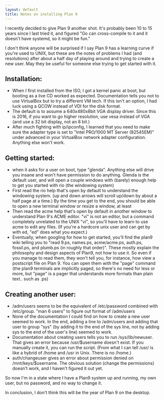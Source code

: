 ```yaml
---
layout: default
title: Notes on installing Plan 9
---
```

I recently decided to give Plan 9 another shot. It's probably been
10 to 15 years since I last tried it, and figured "Go can cross-compile
to it and it doesn't have systemd, so it might be fun."

I don't think anyone will be surprised if I say Plan 9 has a learning
curve if you're used to UNIX, but these are the notes of problems I
had (and resolutions) after about a half day of playing around and trying
to create a new user. May they be useful for someone else trying to get 
started with it.

## Installation:

- When I first installed from the ISO, I got a kernel panic at boot,
  but booting as a live CD worked as expected. Documentation tells you
  not to use VirtualBox but to try a different VM tech. If this isn't
  an option, I had luck using a QCOW instead of VDI for the disk format.
- The default is to assume a 640x480x8bit VGA display driver. Since this
  is 2016, if you want to go higher resolution, use vesa instead of VGA
  (and use a 32 bit display, not an 8 bit.)
- After much fighting with ip/ipconfig, I learned that you need to make
  sure the adapter type is set to "Intel PRO/1000 MT Server (82545EM)"
  under advanced in your VirtualBox network adapter configuration. Anything
  else won't work.

## Getting started:

- when it asks for a user on boot, type "glenda". Anything else will drive
  you insane and won't have permission to do anything. Glenda is the 
  default user, and will open a couple windows with (barely) enough
  help to get you started with rio (the windowing system)
- First read the rio help that's open by default to understand the
  windowing system. (up and down arrows will scroll up/down by
  about a half page at a time.) By the time you get to the end,
  you should be able to open a new terminal window or resize a window,
  at least
- Then read the acme help that's open by default in another window 
  to understand Plan 9's ACME editor. "vi" is not an editor, but a command
  completely unrelated to the UNIX "vi", so you'll have to learn to use
  acme to edit any files. (If you're a hardcore unix user and can get by 
  with ed, "ed" does what you expect.)
- Eventually, when googling for how to get started, you'll find the plan9
  wiki telling you to "read 9.ps, names.ps, acme/acme.ps, auth.ps, 
  fossil.ps, and plumb.ps (in roughly that order)". These mostly explain 
  the philosophy and design aspects of Plan9, not how to use it. So even 
  if you manage to read them, they won't tell you, for instance, how 
  view a postscript file on Plan 9.
  You can open them with the "page" command (the plan9 terminals are
  implicitly paged, so there's no need for less or more, but "page" is a 
  pager that understands more formats than plain text.. such as .ps)

## Creating another user:

- /adm/users seems to be the equivalent of /etc/password combined 
  with /etc/group. "man 6 users" to figure out format of /adm/users
- None of the documentation I could find on how to create a new user
  seemed to work. In the end, adding a line to /adm/users and adding
  that user to group "sys" (by adding it to the end of the sys line, not
  by adding sys to the end of the user's line) seemed to work.
- Documentation about creating users tells you to run /sys/lib/newuser.
  That gives an error because /usr/$username doesn't exist. If you manually
  create it, you can run the script. (From what I can tell /usr/ is like a
  hybrid of /home and /usr in Unix. There is no /home.)
- auth/changeuser gives an error about permission denied on
  /mnt/keys/$username. The obvious solution (change the permissions)
  doesn't work, and I haven't figured it out yet.

So now I'm in a state where I have a Plan9 system up and running, my own 
user, but no password, and no way to change it.

In conclusion, I don't think this will be the year of Plan 9 on the
desktop.

